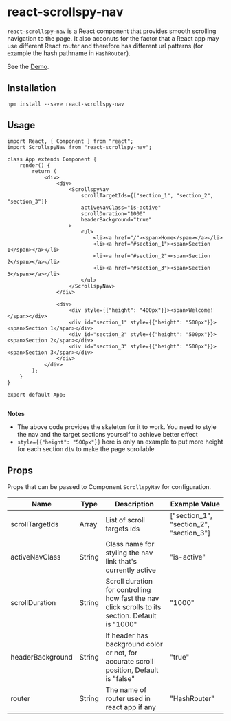 # react-scrollspy-nav

`react-scrollspy-nav` is a React component that provides smooth scrolling navigation to the page. It also acconuts for the factor that a React app may use different React router and therefore has different url patterns (for example the hash pathname in `HashRouter`).   

See the [Demo](https://StephenWeiXu.github.io/react-scrollspy-nav-example).

## Installation
`npm install --save react-scrollspy-nav`

## Usage
```
import React, { Component } from "react";
import ScrollspyNav from "react-scrollspy-nav";

class App extends Component {
	render() {
		return (
			<div>
				<div>
					<ScrollspyNav
						scrollTargetIds={["section_1", "section_2", "section_3"]}
						activeNavClass="is-active"
						scrollDuration="1000"
						headerBackground="true"
					>
						<ul>
					    	<li><a href="/"><span>Home</span></a></li>
					    	<li><a href="#section_1"><span>Section 1</span></a></li>
					    	<li><a href="#section_2"><span>Section 2</span></a></li>
					    	<li><a href="#section_3"><span>Section 3</span></a></li>
				    	</ul>
					</ScrollspyNav>
				</div>
				
				<div>
					<div style={{"height": "400px"}}><span>Welcome!</span></div>
					<div id="section_1" style={{"height": "500px"}}><span>Section 1</span></div>
					<div id="section_2" style={{"height": "500px"}}><span>Section 2</span></div>
					<div id="section_3" style={{"height": "500px"}}><span>Section 3</span></div>
				</div>
			</div>
		);
	}
}

export default App;	
		
```

**Notes**

* The above code provides the skeleton for it to work. You need to style the nav and the target sections yourself to achieve better effect
* `style={{"height": "500px"}}` here is only an example to put more height for each section `div` to make the page scrollable


## Props

Props that can be passed to Component `ScrollspyNav` for configuration.

| Name | Type | Description | Example Value |
|------|------|------| ------ |
| scrollTargetIds | Array | List of scroll targets ids | ["section_1", "section_2", "section_3"] |
| activeNavClass | String | Class name for styling the nav link that's currently active | "is-active" |
| scrollDuration | String | Scroll duration for controlling how fast the nav click scrolls to its section. Default is "1000" | "1000" |
| headerBackground | String | If header has background color or not, for accurate scroll position, Default is "false" | "true" |
| router | String | The name of router used in react app if any | "HashRouter" |

